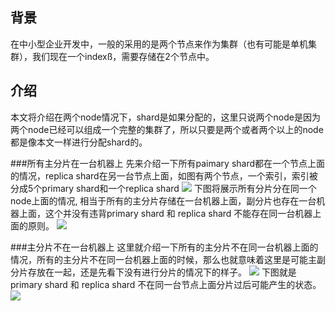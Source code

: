 ## 背景
在中小型企业开发中，一般的采用的是两个节点来作为集群（也有可能是单机集群），我们现在一个indexß，需要存储在2个节点中。
## 介绍
本文将介绍在两个node情况下，shard是如果分配的，这里只说两个node是因为两个node已经可以组成一个完整的集群了，所以只要是两个或者两个以上的node都是像本文一样进行分配shard的。

###所有主分片在一台机器上
先来介绍一下所有paimary shard都在一个节点上面的情况，replica shard在另一台节点上面，如图有两个节点，一个索引，索引被分成5个primary shard和一个replica shard
![](http://uninote.com.cn/docs/1079089832/__pic/AVJQeE5I.png)
下图将展示所有分片分在同一个node上面的情况, 相当于所有的主分片存储在一台机器上面，副分片也存在一台机器上面，这个并没有违背primary shard 和 replica shard 不能存在同一台机器上面的原则。
![](http://uninote.com.cn/docs/1079089832/__pic/ySwcI2Dm.png)

###主分片不在一台机器上
这里就介绍一下所有的主分片不在同一台机器上面的情况，所有的主分片不在同一台机器上面的时候，那么也就意味着这里是可能主副分片存放在一起，还是先看下没有进行分片的情况下的样子。
![](http://uninote.com.cn/docs/1079089832/__pic/AVJQeE5I.png)
下图就是primary shard 和 replica shard 不在同一台节点上面分片过后可能产生的状态。
![](http://uninote.com.cn/docs/1079089832/__pic/LbvK17bD.png)

